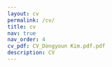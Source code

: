 ```yaml
---
layout: cv
permalink: /cv/
title: cv
nav: true
nav_order: 4
cv_pdf: CV_Dongyoun Kim.pdf.pdf
description: CV
---
```

